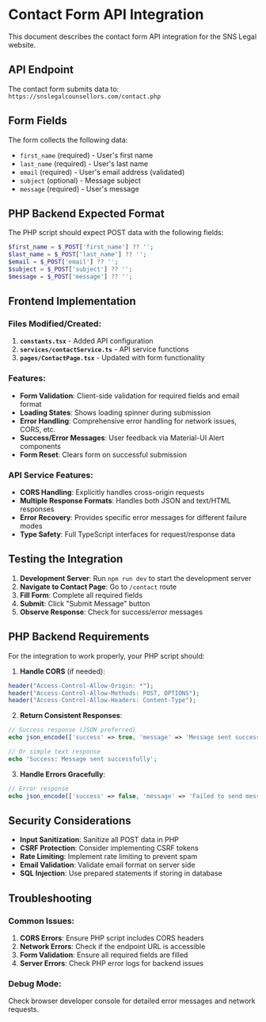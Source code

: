# Contact Form API Integration

This document describes the contact form API integration for the SNS Legal website.

## API Endpoint

The contact form submits data to: `https://snslegalcounsellors.com/contact.php`

## Form Fields

The form collects the following data:

- `first_name` (required) - User's first name
- `last_name` (required) - User's last name
- `email` (required) - User's email address (validated)
- `subject` (optional) - Message subject
- `message` (required) - User's message

## PHP Backend Expected Format

The PHP script should expect POST data with the following fields:

```php
$first_name = $_POST['first_name'] ?? '';
$last_name = $_POST['last_name'] ?? '';
$email = $_POST['email'] ?? '';
$subject = $_POST['subject'] ?? '';
$message = $_POST['message'] ?? '';
```

## Frontend Implementation

### Files Modified/Created:

1. **`constants.tsx`** - Added API configuration
2. **`services/contactService.ts`** - API service functions
3. **`pages/ContactPage.tsx`** - Updated with form functionality

### Features:

- **Form Validation**: Client-side validation for required fields and email format
- **Loading States**: Shows loading spinner during submission
- **Error Handling**: Comprehensive error handling for network issues, CORS, etc.
- **Success/Error Messages**: User feedback via Material-UI Alert components
- **Form Reset**: Clears form on successful submission

### API Service Features:

- **CORS Handling**: Explicitly handles cross-origin requests
- **Multiple Response Formats**: Handles both JSON and text/HTML responses
- **Error Recovery**: Provides specific error messages for different failure modes
- **Type Safety**: Full TypeScript interfaces for request/response data

## Testing the Integration

1. **Development Server**: Run `npm run dev` to start the development server
2. **Navigate to Contact Page**: Go to `/contact` route
3. **Fill Form**: Complete all required fields
4. **Submit**: Click "Submit Message" button
5. **Observe Response**: Check for success/error messages

## PHP Backend Requirements

For the integration to work properly, your PHP script should:

1. **Handle CORS** (if needed):

```php
header("Access-Control-Allow-Origin: *");
header("Access-Control-Allow-Methods: POST, OPTIONS");
header("Access-Control-Allow-Headers: Content-Type");
```

2. **Return Consistent Responses**:

```php
// Success response (JSON preferred)
echo json_encode(['success' => true, 'message' => 'Message sent successfully']);

// Or simple text response
echo 'Success: Message sent successfully';
```

3. **Handle Errors Gracefully**:

```php
// Error response
echo json_encode(['success' => false, 'message' => 'Failed to send message']);
```

## Security Considerations

- **Input Sanitization**: Sanitize all POST data in PHP
- **CSRF Protection**: Consider implementing CSRF tokens
- **Rate Limiting**: Implement rate limiting to prevent spam
- **Email Validation**: Validate email format on server side
- **SQL Injection**: Use prepared statements if storing in database

## Troubleshooting

### Common Issues:

1. **CORS Errors**: Ensure PHP script includes CORS headers
2. **Network Errors**: Check if the endpoint URL is accessible
3. **Form Validation**: Ensure all required fields are filled
4. **Server Errors**: Check PHP error logs for backend issues

### Debug Mode:

Check browser developer console for detailed error messages and network requests.

